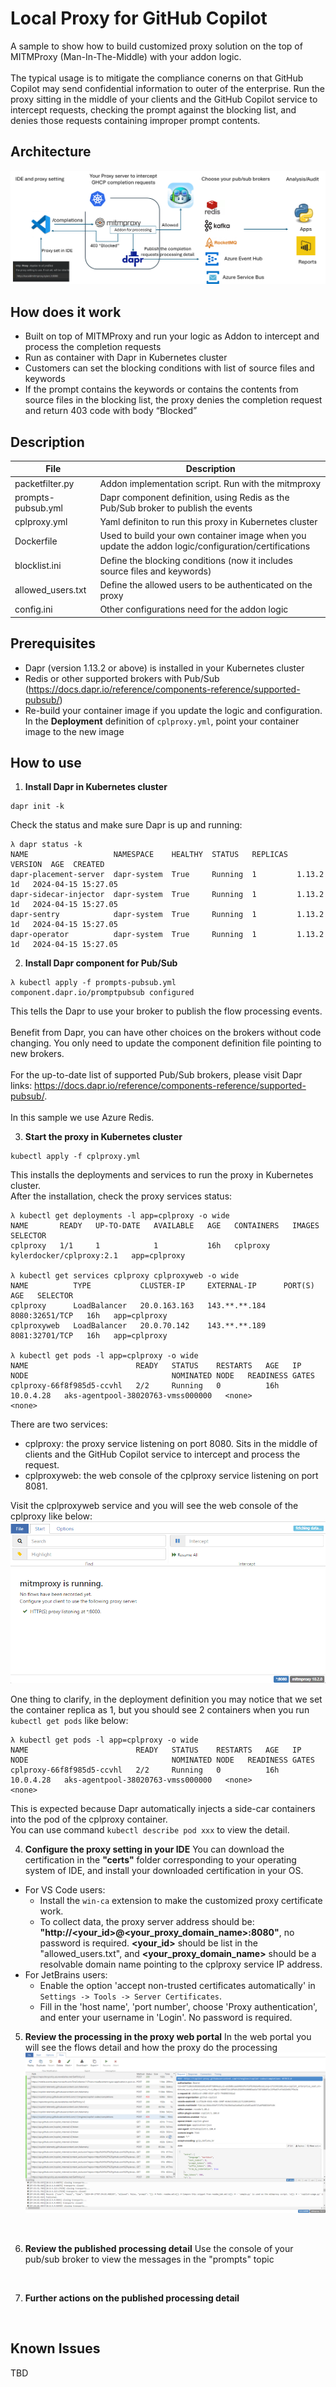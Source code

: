 # Local Proxy for GitHub Copilot
A sample to show how to build customized proxy solution on the top of MITMProxy (Man-In-The-Middle) with your addon logic.<br><br>
The typical usage is to mitigate the compliance conerns on that GitHub Copilot may send confidential information to outer of the enterprise. Run the proxy sitting in the middle of your clients and the GitHub Copilot service to intercept requests, checking the prompt against the blocking list, and denies those requests containing improper prompt contents.<br>

## Architecture
![Architecture](./imgs/architecture.png)

## How does it work
- Built on top of MITMProxy and run your logic as Addon to intercept and process the completion requests
- Run as container with Dapr in Kubernetes cluster
- Customers can set the blocking conditions with list of source files and keywords
- If the prompt contains the keywords or contains the contents from source files in the blocking list, the proxy denies the completion request and return 403 code with body “Blocked”


## Description

<!-- files description in table -->
| File | Description |
| --------------- | --------------- |
| packetfilter.py | Addon implementation script. Run with the mitmproxy |
| prompts-pubsub.yml | Dapr component definition, using Redis as the Pub/Sub broker to publish the events |
| cplproxy.yml | Yaml definiton to run this proxy in Kubernetes cluster |
| Dockerfile | Used to build your own container image when you update the addon logic/configuration/certifications |
| blocklist.ini | Define the blocking conditions (now it includes source files and keywords) |
| allowed_users.txt | Define the allowed users to be authenticated on the proxy |
| config.ini | Other configurations need for the addon logic |

## Prerequisites
- Dapr (version 1.13.2 or above) is installed in your Kubernetes cluster
- Redis or other supported brokers with Pub/Sub (https://docs.dapr.io/reference/components-reference/supported-pubsub/)
- Re-build your container image if you update the logic and configuration. In the **Deployment** definition of `cplproxy.yml`, point your container image to the new image

## How to use
1. **Install Dapr in Kubernetes cluster**
```
dapr init -k
```
Check the status and make sure Dapr is up and running:
```
λ dapr status -k
NAME                   NAMESPACE    HEALTHY  STATUS   REPLICAS  VERSION  AGE  CREATED
dapr-placement-server  dapr-system  True     Running  1         1.13.2   1d   2024-04-15 15:27.05
dapr-sidecar-injector  dapr-system  True     Running  1         1.13.2   1d   2024-04-15 15:27.05
dapr-sentry            dapr-system  True     Running  1         1.13.2   1d   2024-04-15 15:27.05
dapr-operator          dapr-system  True     Running  1         1.13.2   1d   2024-04-15 15:27.05
``` 

2. **Install Dapr component for Pub/Sub**
```
λ kubectl apply -f prompts-pubsub.yml
component.dapr.io/promptpubsub configured
```
This tells the Dapr to use your broker to publish the flow processing events.<br><br>
Benefit from Dapr, you can have other choices on the brokers without code changing. You only need to update the component definition file pointing to new brokers.<br><br>
For the up-to-date list of supported Pub/Sub brokers, please visit Dapr links: https://docs.dapr.io/reference/components-reference/supported-pubsub/. <br><br>
In this sample we use Azure Redis.<br>

3. **Start the proxy in Kubernetes cluster**  
```
kubectl apply -f cplproxy.yml
```
This installs the deployments and services to run the proxy in Kubernetes cluster.<br>
After the installation, check the proxy services status:
```
λ kubectl get deployments -l app=cplproxy -o wide
NAME       READY   UP-TO-DATE   AVAILABLE   AGE   CONTAINERS   IMAGES                     SELECTOR
cplproxy   1/1     1            1           16h   cplproxy     kylerdocker/cplproxy:2.1   app=cplproxy

λ kubectl get services cplproxy cplproxyweb -o wide
NAME          TYPE           CLUSTER-IP     EXTERNAL-IP      PORT(S)          AGE   SELECTOR
cplproxy      LoadBalancer   20.0.163.163   143.**.**.184   8080:32651/TCP   16h   app=cplproxy
cplproxyweb   LoadBalancer   20.0.70.142    143.**.**.189   8081:32701/TCP   16h   app=cplproxy

λ kubectl get pods -l app=cplproxy -o wide
NAME                        READY   STATUS    RESTARTS   AGE   IP          NODE                                NOMINATED NODE   READINESS GATES
cplproxy-66f8f985d5-ccvhl   2/2     Running   0          16h   10.0.4.28   aks-agentpool-38020763-vmss000000   <none>           <none>
```

There are two services:
- cplproxy: the proxy service listening on port 8080. Sits in the middle of clients and the GitHub Copilot service to intercept and process the request.
- cplproxyweb: the web console of the cplproxy service listening on port 8081.

Visit the cplproxyweb service and you will see the web console of the cplproxy like below:<br>
![UI](./imgs/webConsole.png)
<br>

One thing to clarify, in the deployment definition you may notice that we set the container replica as 1, but you should see 2 containers when you run `kubectl get pods` like below:
```
λ kubectl get pods -l app=cplproxy -o wide
NAME                        READY   STATUS    RESTARTS   AGE   IP          NODE                                NOMINATED NODE   READINESS GATES
cplproxy-66f8f985d5-ccvhl   2/2     Running   0          16h   10.0.4.28   aks-agentpool-38020763-vmss000000   <none>           <none>
```
This is expected because Dapr automatically injects a side-car containers into the pod of the cplproxy container.<br>
You can use command `kubectl describe pod xxx` to view the detail.<br>


4. **Configure the proxy setting in your IDE**
You can download the certification in the **"certs"** folder corresponding to your operating system of IDE, and install your downloaded certification in your OS.<br>
- For VS Code users:
    - Install the `win-ca` extension to make the customized proxy certificate work.
    - To collect data, the proxy server address should be: **"http://<your_id>@<your_proxy_domain_name>:8080"**, no password is required. **<your_id>** should be list in the "allowed_users.txt", and **<your_proxy_domain_name>** should be a resolvable domain name pointing to the cplproxy service IP address.
- For JetBrains users:
    - Enable the option 'accept non-trusted certificates automatically' in `Settings -> Tools -> Server Certificates`.
    - Fill in the 'host name', 'port number', choose 'Proxy authentication', and enter your username in 'Login'. No password is required.

5. **Review the processing in the proxy web portal**
In the web portal you will see the flows detail and how the proxy do the processing
![UI](./imgs/proxyUI.png)
<br>

6. **Review the published processing detail**
Use the console of your pub/sub broker to view the messages in the "prompts" topic
<br>

7. **Further actions on the published processing detail**
<br>

## Known Issues
TBD
